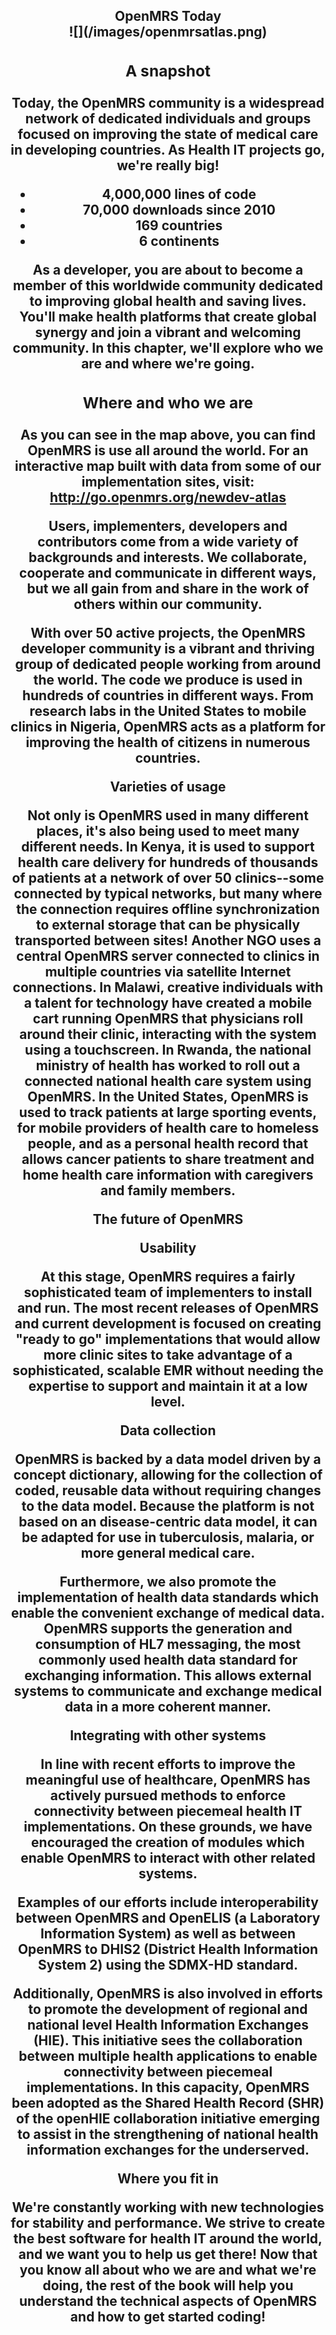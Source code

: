 <center><h2> OpenMRS Today

<center> ![](/images/openmrsatlas.png)

### A snapshot

Today, the OpenMRS community is a widespread network of dedicated individuals and groups focused on improving the state of medical care in developing countries. As Health IT projects go, we're really big!

* 4,000,000 lines of code
* 70,000 downloads since 2010
* 169 countries
* 6 continents

As a developer, you are about to become a member of this worldwide community dedicated to improving global health and saving lives. You'll make health platforms that create global synergy and join a vibrant and welcoming community. In this chapter, we'll explore who we are and where we're going.

### Where and who we are

As you can see in the map above, you can find OpenMRS is use all around the world. For an interactive map built with data from some of our implementation sites, visit: http://go.openmrs.org/newdev-atlas

Users, implementers, developers and contributors come from a wide variety of backgrounds and interests. We collaborate, cooperate and communicate in different ways, but we all gain from and share in the work of others within our community.

With over 50 active projects, the OpenMRS developer community is a vibrant and thriving group of dedicated people working from around the world. The code we produce is used in hundreds of countries in different ways. From research labs in the United States to mobile clinics in Nigeria, OpenMRS acts as a platform for improving the health of citizens in numerous countries.

Varieties of usage

Not only is OpenMRS used in many different places, it's also being used to meet many different needs. In Kenya, it is used to support health care delivery for hundreds of thousands of patients at a network of over 50 clinics--some connected by typical networks, but many where the connection requires offline synchronization to external storage that can be physically transported between sites! Another NGO uses a central OpenMRS server connected to clinics in multiple countries via satellite Internet connections. In Malawi, creative individuals with a talent for technology have created a mobile cart running OpenMRS that physicians roll around their clinic, interacting with the system using a touchscreen. In Rwanda, the national ministry of health has worked to roll out a connected national health care system using OpenMRS. In the United States, OpenMRS is used to track patients at large sporting events, for mobile providers of health care to homeless people, and as a personal health record that allows cancer patients to share treatment and home health care information with caregivers and family members.

The future of OpenMRS

Usability

At this stage, OpenMRS requires a fairly sophisticated team of implementers to install and run. The most recent releases of OpenMRS and current development is focused on creating "ready to go" implementations that would allow more clinic sites to take advantage of a sophisticated, scalable EMR without needing the expertise to support and maintain it at a low level.

Data collection

OpenMRS is backed by a data model driven by a concept dictionary, allowing for the collection of coded, reusable data without requiring changes to the data model. Because the platform is not based on an disease-centric data model, it can be adapted for use in tuberculosis, malaria, or more general medical care.

Furthermore, we also promote the implementation of health data standards which enable the convenient exchange of medical data. OpenMRS supports the generation and consumption of HL7 messaging, the most commonly used health data standard for exchanging information. This allows external systems to communicate and exchange medical data in a more coherent manner.

Integrating with other systems

In line with recent efforts to improve the meaningful use of healthcare, OpenMRS has actively pursued methods to enforce connectivity between piecemeal health IT implementations. On these grounds, we have encouraged the creation of modules which enable OpenMRS to interact with other related systems.

Examples of our efforts include interoperability between OpenMRS and OpenELIS (a Laboratory Information System) as well as between OpenMRS to DHIS2 (District Health Information System 2) using the SDMX-HD standard.

Additionally, OpenMRS is also involved in efforts to promote the development of regional and national level Health Information Exchanges (HIE). This initiative sees the collaboration between multiple health applications to enable connectivity between piecemeal implementations. In this capacity, OpenMRS been adopted as the Shared Health Record (SHR) of the openHIE collaboration initiative emerging to assist in the strengthening of national health information exchanges for the underserved.

Where you fit in

We're constantly working with new technologies for stability and performance. We strive to create the best software for health IT around the world, and we want you to help us get there! Now that you know all about who we are and what we're doing, the rest of the book will help you understand the technical aspects of OpenMRS and how to get started coding!